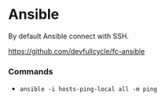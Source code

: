# Ansible

By default Ansible connect with SSH.

https://github.com/devfullcycle/fc-ansible

### Commands

- `ansible -i hosts-ping-local all -m ping`
